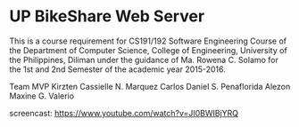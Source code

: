 # UP BikeShare Web Server

This is a course requirement for CS191/192 Software Engineering Course of the Department of Computer Science, College of Engineering, University of the Philippines, Diliman under the guidance of Ma. Rowena C. Solamo for the 1st and 2nd Semester of the academic year 2015-2016.

Team MVP
Kirzten Cassielle N. Marquez
Carlos Daniel S. Penaflorida
Alezon Maxine G. Valerio

screencast: https://www.youtube.com/watch?v=JI0BWIBjYRQ